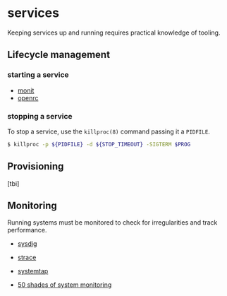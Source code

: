 # services
Keeping services up and running requires practical knowledge of tooling.

## Lifecycle management
### starting a service
- [monit](https://mmonit.com/monit/)
- [openrc](https://en.wikipedia.org/wiki/OpenRC)

### stopping a service
To stop a service, use the `killproc(8)` command passing it a `PIDFILE`.
```sh
$ killproc -p ${PIDFILE} -d ${STOP_TIMEOUT} -SIGTERM $PROG
```

## Provisioning
[tbi]

## Monitoring
Running systems must be monitored to check for irregularities and track
performance.
- [sysdig](https://github.com/draios/sysdig)
- [strace](https://en.wikipedia.org/wiki/Strace)
- [systemtap](https://en.wikipedia.org/wiki/SystemTap)

- [50 shades of system monitoring](https://sysdig.com/50-shades-of-system-calls/)
